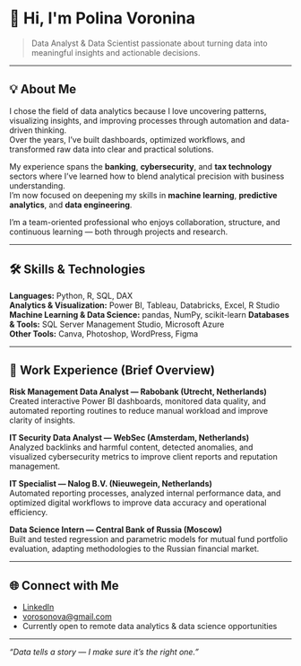 # 👋 Hi, I'm Polina Voronina  

> Data Analyst &  Data Scientist passionate about turning data into meaningful insights and actionable decisions.

---

## 💡 About Me  

I chose the field of data analytics because I love uncovering patterns, visualizing insights, and improving processes through automation and data-driven thinking.  
Over the years, I’ve built dashboards, optimized workflows, and transformed raw data into clear and practical solutions.  

My experience spans the **banking**, **cybersecurity**, and **tax technology** sectors where I’ve learned how to blend analytical precision with business understanding.  
I’m now focused on deepening my skills in **machine learning**, **predictive analytics**, and **data engineering**.  

I’m a team-oriented professional who enjoys collaboration, structure, and continuous learning — both through projects and research.

---

## 🛠️ Skills & Technologies  

**Languages:** Python, R, SQL, DAX  
**Analytics & Visualization:** Power BI, Tableau, Databricks, Excel, R Studio  
**Machine Learning & Data Science:** pandas, NumPy, scikit-learn
**Databases & Tools:** SQL Server Management Studio, Microsoft Azure  
**Other Tools:** Canva, Photoshop, WordPress, Figma  

---

## 💼 Work Experience (Brief Overview)

**Risk Management Data Analyst — Rabobank (Utrecht, Netherlands)**  
Created interactive Power BI dashboards, monitored data quality, and automated reporting routines to reduce manual workload and improve clarity of insights.  

**IT Security Data Analyst — WebSec (Amsterdam, Netherlands)**  
Analyzed backlinks and harmful content, detected anomalies, and visualized cybersecurity metrics to improve client reports and reputation management.  

**IT Specialist — Nalog B.V. (Nieuwegein, Netherlands)**  
Automated reporting processes, analyzed internal performance data, and optimized digital workflows to improve data accuracy and operational efficiency.  

**Data Science Intern — Central Bank of Russia (Moscow)**  
Built and tested regression and parametric models for mutual fund portfolio evaluation, adapting methodologies to the Russian financial market.  

---

## 🌐 Connect with Me  

-  [LinkedIn](https://www.linkedin.com/in/polina-voronina-896819b5)  
-  [vorosonova@gmail.com](mailto:vorosonova@gmail.com)  
-  Currently open to remote data analytics & data science opportunities  

---

*“Data tells a story — I make sure it’s the right one.”*  
